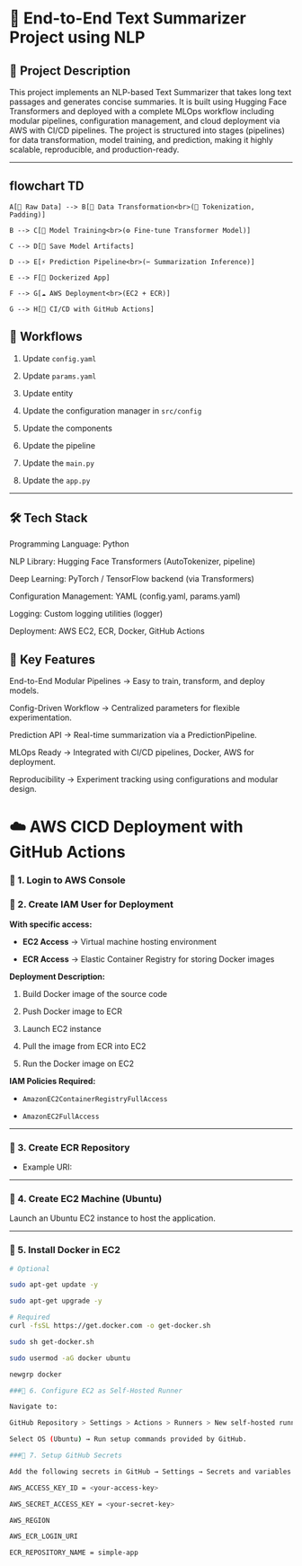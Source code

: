 # 📘 End-to-End Text Summarizer Project using NLP  

## 📌 Project Description

This project implements an NLP-based Text Summarizer that takes long text passages and generates concise summaries. It is built using Hugging Face Transformers and deployed with a complete MLOps workflow including modular pipelines, configuration management, and cloud deployment via AWS with CI/CD pipelines.
The project is structured into stages (pipelines) for data transformation, model training, and prediction, making it highly scalable, reproducible, and production-ready.

---

## flowchart TD

    A[📂 Raw Data] --> B[🔄 Data Transformation<br>(📝 Tokenization, Padding)]
    
    B --> C[🧠 Model Training<br>(⚙️ Fine-tune Transformer Model)]
    
    C --> D[💾 Save Model Artifacts]
    
    D --> E[⚡ Prediction Pipeline<br>(✂️ Summarization Inference)]
    
    E --> F[🐳 Dockerized App]
    
    F --> G[☁️ AWS Deployment<br>(EC2 + ECR)]
    
    G --> H[🤖 CI/CD with GitHub Actions]

## 🔄 Workflows  

1. Update `config.yaml`
     
2. Update `params.yaml`
   
3. Update entity
   
4. Update the configuration manager in `src/config`
    
5. Update the components
    
6. Update the pipeline
      
7. Update the `main.py`
     
8. Update the `app.py`  

---
## 🛠 Tech Stack

Programming Language: Python

NLP Library: Hugging Face Transformers (AutoTokenizer, pipeline)

Deep Learning: PyTorch / TensorFlow backend (via Transformers)

Configuration Management: YAML (config.yaml, params.yaml)

Logging: Custom logging utilities (logger)

Deployment: AWS EC2, ECR, Docker, GitHub Actions

## 🚀 Key Features

End-to-End Modular Pipelines → Easy to train, transform, and deploy models.

Config-Driven Workflow → Centralized parameters for flexible experimentation.

Prediction API → Real-time summarization via a PredictionPipeline.

MLOps Ready → Integrated with CI/CD pipelines, Docker, AWS for deployment.

Reproducibility → Experiment tracking using configurations and modular design.

# ☁️ AWS CICD Deployment with GitHub Actions  

### 🔹 1. Login to AWS Console  

### 🔹 2. Create IAM User for Deployment  

**With specific access:**  
- **EC2 Access** → Virtual machine hosting environment
  
- **ECR Access** → Elastic Container Registry for storing Docker images  

**Deployment Description:**  
1. Build Docker image of the source code
    
2. Push Docker image to ECR
   
3. Launch EC2 instance
   
4. Pull the image from ECR into EC2
   
5. Run the Docker image on EC2  

**IAM Policies Required:**  
- `AmazonEC2ContainerRegistryFullAccess`
  
- `AmazonEC2FullAccess`  

---

### 🔹 3. Create ECR Repository  

- Example URI:


---

### 🔹 4. Create EC2 Machine (Ubuntu)  

Launch an Ubuntu EC2 instance to host the application.  

---

### 🔹 5. Install Docker in EC2  

```bash
# Optional

sudo apt-get update -y

sudo apt-get upgrade -y

# Required
curl -fsSL https://get.docker.com -o get-docker.sh

sudo sh get-docker.sh

sudo usermod -aG docker ubuntu

newgrp docker

###🔹 6. Configure EC2 as Self-Hosted Runner

Navigate to:

GitHub Repository > Settings > Actions > Runners > New self-hosted runner

Select OS (Ubuntu) → Run setup commands provided by GitHub.

###🔹 7. Setup GitHub Secrets

Add the following secrets in GitHub → Settings → Secrets and variables → Actions:

AWS_ACCESS_KEY_ID = <your-access-key>

AWS_SECRET_ACCESS_KEY = <your-secret-key>

AWS_REGION

AWS_ECR_LOGIN_URI 

ECR_REPOSITORY_NAME = simple-app  

